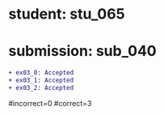# student: stu_065
# submission: sub_040

```diff
+ ex03_0: Accepted
+ ex03_1: Accepted
+ ex03_2: Accepted
```
#incorrect=0
#correct=3
